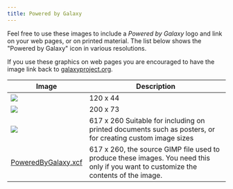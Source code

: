 ```yaml
---
title: Powered by Galaxy
---
```

Feel free to use these images to include a *Powered by Galaxy* logo and link on
your web pages, or on printed material. The list below shows the "Powered by
Galaxy" icon in various resolutions.

If you use these graphics on web pages you are encouraged to have the image link back
to [galaxyproject.org](http://galaxyproject.org/).


| Image                                       | Description  |
| ------------------------------------------- | ------------ |
| ![](./PoweredByGalaxy120.png)                 |  120 x 44    |
| ![](./PoweredByGalaxy200.png)                 |  200 x 73    |
| ![](./PoweredByGalaxy617.png)                 |  617 x 260 Suitable for including on printed documents such as posters, or for creating custom image sizes  |
| [PoweredByGalaxy.xcf](./PoweredByGalaxy.xcf)  |  617 x 260, the source GIMP file used to produce these images.  You need this only if you want to customize the contents of the image.  |
